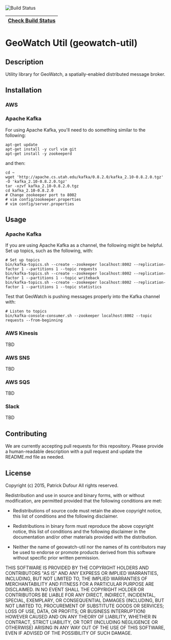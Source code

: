 
![Build Status](https://travis-ci.org/geowatch/geowatch-util.png)

[Check Build Status](https://travis-ci.org/geowatch/geowatch-util) |
---- |

GeoWatch Util (geowatch-util)
================

## Description

Utility library for GeoWatch, a spatially-enabled distributed message broker.

## Installation

### AWS

### Apache Kafka

For using Apache Kafka, you'll need to do something similar to the following:

```
apt-get update
apt-get install -y curl vim git
apt-get install -y zookeeperd
```

and then:

```
cd ~
wget 'http://apache.cs.utah.edu/kafka/0.8.2.0/kafka_2.10-0.8.2.0.tgz' -O 'kafka_2.10-0.8.2.0.tgz'
tar -xzvf kafka_2.10-0.8.2.0.tgz
cd kafka_2.10-0.8.2.0
# Change zookeeper port to 8002
# vim config/zookeeper.properties
# vim config/server.properties
```

## Usage

### Apache Kafka

If you are using Apache Kafka as a channel, the following might be helpful.  Set up topics, such as the following, with:

```
# Set up topics
bin/kafka-topics.sh --create --zookeeper localhost:8002 --replication-factor 1 --partitions 1 --topic requests
bin/kafka-topics.sh --create --zookeeper localhost:8002 --replication-factor 1 --partitions 1 --topic writeback
bin/kafka-topics.sh --create --zookeeper localhost:8002 --replication-factor 1 --partitions 1 --topic statistics
```


Test that GeoWatch is pushing messages properly into the Kafka channel with:

```
# Listen to topics
bin/kafka-console-consumer.sh --zookeeper localhost:8002 --topic requests --from-beginning
```

### AWS Kinesis

TBD


### AWS SNS

TBD

### AWS SQS

TBD

### Slack

TBD

## Contributing

We are currently accepting pull requests for this repository. Please provide a human-readable description with a pull request and update the README.md file as needed.

## License

Copyright (c) 2015, Patrick Dufour
All rights reserved.

Redistribution and use in source and binary forms, with or without
modification, are permitted provided that the following conditions are met:

* Redistributions of source code must retain the above copyright notice, this
  list of conditions and the following disclaimer.

* Redistributions in binary form must reproduce the above copyright notice,
  this list of conditions and the following disclaimer in the documentation
  and/or other materials provided with the distribution.

* Neither the name of geowatch-util nor the names of its
  contributors may be used to endorse or promote products derived from
  this software without specific prior written permission.

THIS SOFTWARE IS PROVIDED BY THE COPYRIGHT HOLDERS AND CONTRIBUTORS "AS IS"
AND ANY EXPRESS OR IMPLIED WARRANTIES, INCLUDING, BUT NOT LIMITED TO, THE
IMPLIED WARRANTIES OF MERCHANTABILITY AND FITNESS FOR A PARTICULAR PURPOSE ARE
DISCLAIMED. IN NO EVENT SHALL THE COPYRIGHT HOLDER OR CONTRIBUTORS BE LIABLE
FOR ANY DIRECT, INDIRECT, INCIDENTAL, SPECIAL, EXEMPLARY, OR CONSEQUENTIAL
DAMAGES (INCLUDING, BUT NOT LIMITED TO, PROCUREMENT OF SUBSTITUTE GOODS OR
SERVICES; LOSS OF USE, DATA, OR PROFITS; OR BUSINESS INTERRUPTION) HOWEVER
CAUSED AND ON ANY THEORY OF LIABILITY, WHETHER IN CONTRACT, STRICT LIABILITY,
OR TORT (INCLUDING NEGLIGENCE OR OTHERWISE) ARISING IN ANY WAY OUT OF THE USE
OF THIS SOFTWARE, EVEN IF ADVISED OF THE POSSIBILITY OF SUCH DAMAGE.
